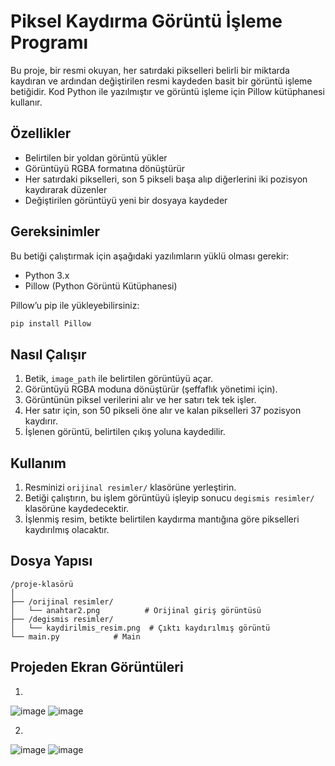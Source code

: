 
# Piksel Kaydırma Görüntü İşleme Programı

Bu proje, bir resmi okuyan, her satırdaki pikselleri belirli bir miktarda kaydıran ve ardından değiştirilen resmi kaydeden basit bir görüntü işleme betiğidir. Kod Python ile yazılmıştır ve görüntü işleme için Pillow kütüphanesi kullanır.

## Özellikler
- Belirtilen bir yoldan görüntü yükler
- Görüntüyü RGBA formatına dönüştürür
- Her satırdaki pikselleri, son 5 pikseli başa alıp diğerlerini iki pozisyon kaydırarak düzenler
- Değiştirilen görüntüyü yeni bir dosyaya kaydeder

## Gereksinimler

Bu betiği çalıştırmak için aşağıdaki yazılımların yüklü olması gerekir:

- Python 3.x
- Pillow (Python Görüntü Kütüphanesi)

Pillow’u pip ile yükleyebilirsiniz:
```bash
pip install Pillow
```

## Nasıl Çalışır

1. Betik, `image_path` ile belirtilen görüntüyü açar.
2. Görüntüyü RGBA moduna dönüştürür (şeffaflık yönetimi için).
3. Görüntünün piksel verilerini alır ve her satırı tek tek işler.
4. Her satır için, son 50 pikseli öne alır ve kalan pikselleri 37 pozisyon kaydırır.
5. İşlenen görüntü, belirtilen çıkış yoluna kaydedilir.

## Kullanım

1. Resminizi `orijinal resimler/` klasörüne yerleştirin.
2. Betiği çalıştırın, bu işlem görüntüyü işleyip sonucu `degismis resimler/` klasörüne kaydedecektir.
3. İşlenmiş resim, betikte belirtilen kaydırma mantığına göre pikselleri kaydırılmış olacaktır.

## Dosya Yapısı

```
/proje-klasörü
│
├── /orijinal resimler/
│   └── anahtar2.png          # Orijinal giriş görüntüsü
├── /degismis resimler/
│   └── kaydirilmis_resim.png  # Çıktı kaydırılmış görüntü
└── main.py            # Main
```
## Projeden Ekran Görüntüleri
1. 
![image](https://github.com/user-attachments/assets/329da666-f611-4e18-84a4-a158b4c26790)
![image](https://github.com/user-attachments/assets/264769ab-4183-4954-8b45-fdeba69fa489)

2. 
![image](https://github.com/user-attachments/assets/9b2c9443-9d9b-4aaf-9c10-ef00f42c8930)
![image](https://github.com/user-attachments/assets/f7e6858d-a7de-43a9-a6d4-86c6c7d9eb9a)



